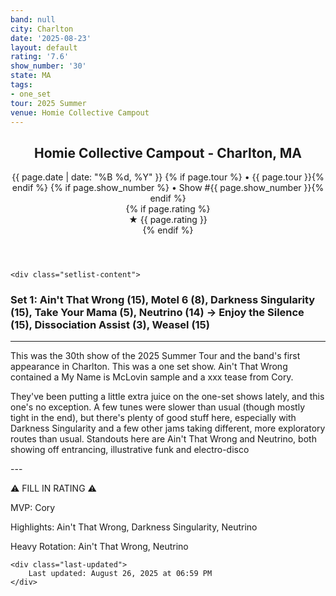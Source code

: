 ```yaml
---
band: null
city: Charlton
date: '2025-08-23'
layout: default
rating: '7.6'
show_number: '30'
state: MA
tags:
- one_set
tour: 2025 Summer
venue: Homie Collective Campout
---
```


<article class="show-card">
    <header class="show-header">
        <h1>Homie Collective Campout - Charlton, MA</h1>
        <div class="show-meta">
            {{ page.date | date: "%B %d, %Y" }}
            {% if page.tour %} • {{ page.tour }}{% endif %}
            {% if page.show_number %} • Show #{{ page.show_number }}{% endif %}
        </div>
        {% if page.rating %}
        <div class="show-rating">★ {{ page.rating }}</div>
        {% endif %}
    </header>
    
    <div class="setlist-content">
<h3 class="setlist-header"><strong>Set 1:</strong>  <strong class="highlighted-jam jam-tooltip jam-link" data-tooltip="<strong>Timing:</strong> 15:52<br><strong>Notes:</strong> Awesome, engaging, up-beat Electro-Disco that slips out of orbit, climbs into a sunspot, and bursts with color. Ferocious. 
" data-url="{{ '/jam-chart/?filter=' | append: 'Ain't That Wrong' | relative_url }}">Ain't That Wrong</strong> (15), Motel 6 (8), <span class="jam-entry jam-tooltip jam-link" data-tooltip="<strong>Timing:</strong> 15:01<br><strong>Notes:</strong> One of those &quot;this one&#x27;s going to be different&quot; moments as they slide into the jam. Starting with a funkier base than usual, it moves through polished synthpop, a brief but stunning atmospheric passage, more funk, and has some great guitar work from Brian at the end. 
" data-url="{{ '/jam-chart/?filter=' | append: 'Darkness Singularity' | relative_url }}">Darkness Singularity</span> (15), Take Your Mama (5), <strong class="highlighted-jam jam-tooltip jam-link" data-tooltip="<strong>Timing:</strong> 14:44<br><strong>Notes:</strong> Ice skating on a haptic rainbow Alp during a solar eclipse. 
" data-url="{{ '/jam-chart/?filter=' | append: 'Neutrino' | relative_url }}">Neutrino</strong> (14) -> Enjoy the Silence (15), Dissociation Assist (3), Weasel (15)</h3>
<hr class="section-divider">
<p class="review-text">This was the 30th show of the 2025 Summer Tour and the band's first appearance in Charlton. This was a one set show. Ain't That Wrong contained a My Name is McLovin sample and a xxx tease from Cory.</p>
<p class="review-text">They've been putting a little extra juice on the one-set shows lately, and this one's no exception. A few tunes were slower than usual (though mostly tight in the end), but there's plenty of good stuff here, especially with Darkness Singularity and a few other jams taking different, more exploratory routes than usual. Standouts here are Ain't That Wrong and Neutrino, both showing off entrancing, illustrative funk and electro-disco</p>
<p class="review-text">---</p>
<p class="review-text">⚠️ FILL IN RATING ⚠️</p>
<p class="review-text">MVP:  Cory</p>
<p class="review-text">Highlights:  Ain't That Wrong, Darkness Singularity, Neutrino</p>
<p class="review-text">Heavy Rotation:  Ain't That Wrong, Neutrino</p>
    </div>
    
    <div class="last-updated">
        Last updated: August 26, 2025 at 06:59 PM
    </div>
</article>